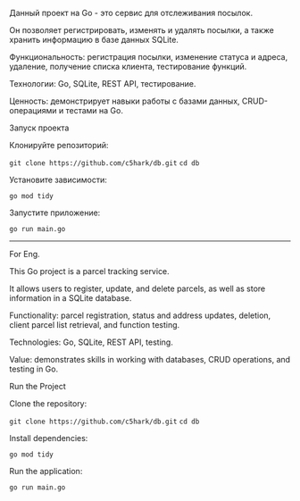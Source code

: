 Данный проект на Go - это сервис для отслеживания посылок.

Он позволяет регистрировать, изменять и удалять посылки, а также хранить информацию в базе данных SQLite.

Функциональность: регистрация посылки, изменение статуса и адреса, удаление, получение списка клиента, тестирование функций.

Технологии: Go, SQLite, REST API, тестирование.

Ценность: демонстрирует навыки работы с базами данных, CRUD-операциями и тестами на Go.

Запуск проекта

Клонируйте репозиторий:

```git clone https://github.com/c5hark/db.git```
```cd db```

Установите зависимости:

```go mod tidy```

Запустите приложение:

```go run main.go```

---

For Eng.

This Go project is a parcel tracking service.

It allows users to register, update, and delete parcels, as well as store information in a SQLite database.

Functionality: parcel registration, status and address updates, deletion, client parcel list retrieval, and function testing.

Technologies: Go, SQLite, REST API, testing.

Value: demonstrates skills in working with databases, CRUD operations, and testing in Go.

Run the Project

Clone the repository:

```git clone https://github.com/c5hark/db.git```
```cd db```

Install dependencies:

```go mod tidy```

Run the application:

```go run main.go```
